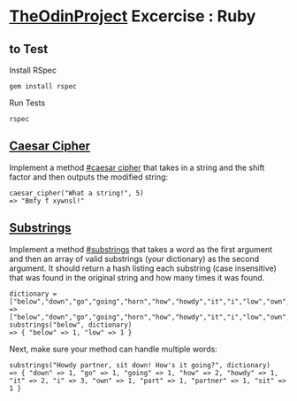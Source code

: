 # [TheOdinProject](https://www.theodinproject.com/) Excercise : Ruby

## to Test

Install RSpec

```shell
gem install rspec
```

Run Tests

```shell
rspec
```

## [Caesar Cipher](lib/caesar_cipher.rb)

Implement a method [#caesar cipher](https://www.theodinproject.com/lessons/ruby-caesar-cipher) that takes in a string and the shift factor and then outputs the modified string:

```irb
caesar_cipher("What a string!", 5)
=> "Bmfy f xywnsl!"
```

## [Substrings](lib/substrings.rb)

Implement a method [#substrings](https://www.theodinproject.com/lessons/ruby-sub-strings) that takes a word as the first argument and then an array of valid substrings (your dictionary) as the second argument. It should return a hash listing each substring (case insensitive) that was found in the original string and how many times it was found.

```irb
dictionary = ["below","down","go","going","horn","how","howdy","it","i","low","own","part","partner","sit"]
=> ["below","down","go","going","horn","how","howdy","it","i","low","own","part","partner","sit"]
substrings("below", dictionary)
=> { "below" => 1, "low" => 1 }
```

Next, make sure your method can handle multiple words:

```irb
substrings("Howdy partner, sit down! How's it going?", dictionary)
=> { "down" => 1, "go" => 1, "going" => 1, "how" => 2, "howdy" => 1, "it" => 2, "i" => 3, "own" => 1, "part" => 1, "partner" => 1, "sit" => 1 }
```
